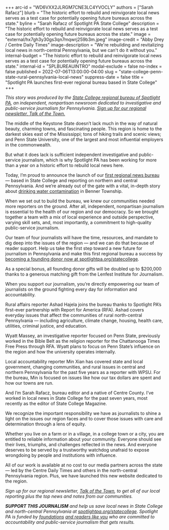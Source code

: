 +++
arc-id = "WD6VXX2JLRGM7CNE3LC4YVOCLY"
authors = ["Sarah Rafacz"]
blurb = "The historic effort to rebuild and reinvigorate local news serves as a test case for potentially opening future bureaus across the state."
byline = "Sarah Rafacz of Spotlight PA State College"
description = "The historic effort to rebuild and reinvigorate local news serves as a test case for potentially opening future bureaus across the state."
image = "external/hx7gh3y30gs3qn7mqwrj259b3m.jpeg"
image-credit = "Abby Drey / Centre Daily Times"
image-description = "We're rebuilding and revitalizing local news in north-central Pennsylvania, but we can't do it without you."
internal-budget = "The historic effort to rebuild and reinvigorate local news serves as a test case for potentially opening future bureaus across the state."
internal-id = "SPLBUREAUINTRO"
modal-exclude = false
no-index = false
published = 2022-07-06T13:00:00-04:00
slug = "state-college-penn-state-rural-pennsylvania-local-news"
suppress-date = false
title = "Spotlight PA launches first-ever regional bureau based in State College"
+++

<i>This story was produced by the&nbsp;</i><a href="https://www.spotlightpa.org/statecollege"><i>State College regional bureau of Spotlight PA</i></a><i>, an independent, nonpartisan newsroom dedicated to investigative and public-service journalism for Pennsylvania.&nbsp;</i><a href="https://www.spotlightpa.org/newsletters/talkofthetown"><i>Sign up for our regional newsletter, Talk of the Town.</i></a>

The middle of the Keystone State doesn’t lack much in the way of natural beauty, charming towns, and fascinating people. This region is home to the darkest skies east of the Mississippi; tons of hiking trails and scenic views; and Penn State University, one of the largest and most influential employers in the commonwealth.

But what it does lack is sufficient independent investigative and public-service journalism, which is why Spotlight PA has been working for more than a year on a historic effort to rebuild local news here.

Today, I’m proud to announce the launch of our <a href="https://spotlightpa.us15.list-manage.com/track/click?u=77370ff1d001f9bb991fed9e7&id=0bb1442792&e=cae456dcb0">first regional news bureau</a> — based in State College and reporting on northern and central Pennsylvania. And we’re already out of the gate with a vital, in-depth story about <a href="https://www.spotlightpa.org/statecollege/2022/06/pfas-chemicals-drinking-water-benner-township-contamination/">drinking water contamination</a> in Benner Township.

When we set out to build the bureau, we knew our communities needed more reporters on the ground. After all, independent, nonpartisan journalism is essential to the health of our region and our democracy. So we brought together a team with a mix of local experience and outside perspective, varying skill sets, and, most importantly, a commitment to high-quality public-service journalism.

Our team of four journalists will have the time, resources, and mandate to dig deep into the issues of the region — and we can do that because of reader support. Help us take the first step toward a new future for journalism in Pennsylvania and make this first regional bureau a success by <a href="/donate/statecollege?campaign=701Dn000000Ygq4IAC">becoming a founding donor now at spotlightpa.org/statecollege</a>.

As a special bonus, all founding donor gifts will be doubled up to $200,000 thanks to a generous matching gift from the Lenfest Institute for Journalism.

When you support our journalism, you’re directly empowering our team of journalists on the ground fighting every day for information and accountability.

Rural affairs reporter Ashad Hajela joins the bureau thanks to Spotlight PA’s first-ever partnership with Report for America (RFA). Ashad covers everyday issues that affect the communities of rural north-central Pennsylvania&nbsp;— including agriculture, climate change, housing, health care, utilities, criminal justice, and education.

Wyatt Massey, an investigative reporter focused on Penn State, previously worked in the Bible Belt as the religion reporter for the Chattanooga Times Free Press through RFA. Wyatt plans to focus on Penn State’s influence on the region and how the university operates internally.

Local accountability reporter Min Xian has covered state and local government, changing communities, and rural issues in central and northern Pennsylvania for the past five years as a reporter with WPSU. For the bureau, Min is focused on issues like how our tax dollars are spent and how our towns are run.

And I’m Sarah Rafacz, bureau editor and a native of Centre County. I’ve worked in local news in State College for the past seven years, most recently as the editor of State College Magazine.

We recognize the important responsibility we have as journalists to shine a light on the issues our region faces and to cover those issues with care and determination through a lens of equity.

Whether you live on a farm or in a village, in a college town or a city, you are entitled to reliable information about your community. Everyone should see their lives, triumphs, and challenges reflected in the news. And everyone deserves to be served by a trustworthy watchdog unafraid to expose wrongdoing by people and institutions with influence.

All of our work is available at no cost to our media partners across the state —&nbsp;led by the Centre Daily Times and others in the north-central Pennsylvania region. Plus, we have launched this new website dedicated to the region.

<i>Sign up for our regional newsletter, </i><a href="https://www.spotlightpa.org/newsletters/talkofthetown/#archives"><i>Talk of the Town</i></a><i>, to get all of our local reporting plus the top news and notes from our communities. </i>

<i><b>SUPPORT THIS JOURNALISM</b></i><i>&nbsp;and help us save local news in State College and north-central Pennsylvania at&nbsp;</i><a href="/donate?campaign=701Dn000000Ygq1IAC&utm_source=www.spotlightpa.org&utm_medium=statecollege:section&utm_campaign=statecollege:main"><i>spotlightpa.org/statecollege</i></a><i>. Spotlight PA is funded by&nbsp;</i><a href="https://www.spotlightpa.org/support"><i>foundations</i></a><i> </i><a href="https://www.spotlightpa.org/support"><i>and readers like you</i></a><i>&nbsp;who are committed to accountability and public-service journalism that gets results.</i>
